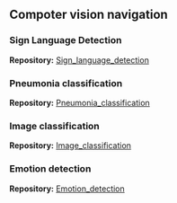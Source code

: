## Compoter vision navigation

### Sign Language Detection
**Repository:** [Sign_language_detection](https://github.com/Rurararu/Sign_language_detection.git)

### Pneumonia classification
**Repository:** [Pneumonia_classification](https://github.com/Rurararu/Pneumonia_classification.git)

### Image classification
**Repository:** [Image_classification](https://github.com/Rurararu/Image_classification.git)

### Emotion detection
**Repository:** [Emotion_detection](https://github.com/Rurararu/Emotion_detection.git)